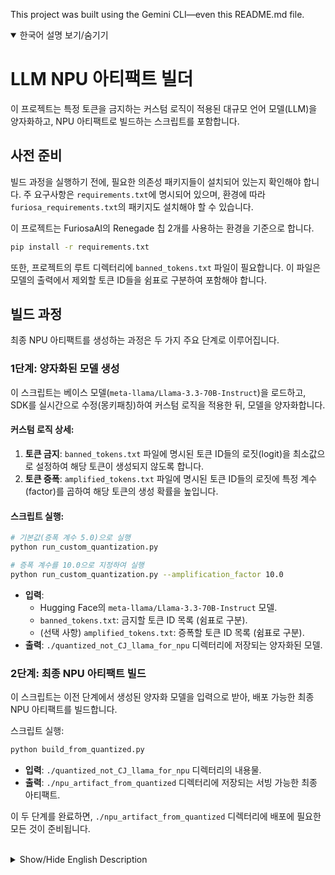 This project was built using the Gemini CLI—even this README.md file.

<details open>
<summary>한국어 설명 보기/숨기기</summary>

# LLM NPU 아티팩트 빌더

이 프로젝트는 특정 토큰을 금지하는 커스텀 로직이 적용된 대규모 언어 모델(LLM)을 양자화하고, NPU 아티팩트로 빌드하는 스크립트를 포함합니다.

## 사전 준비

빌드 과정을 실행하기 전에, 필요한 의존성 패키지들이 설치되어 있는지 확인해야 합니다. 주 요구사항은 `requirements.txt`에 명시되어 있으며, 환경에 따라 `furiosa_requirements.txt`의 패키지도 설치해야 할 수 있습니다.

이 프로젝트는 FuriosaAI의 Renegade 칩 2개를 사용하는 환경을 기준으로 합니다.

```bash
pip install -r requirements.txt
```

또한, 프로젝트의 루트 디렉터리에 `banned_tokens.txt` 파일이 필요합니다. 이 파일은 모델의 출력에서 제외할 토큰 ID들을 쉼표로 구분하여 포함해야 합니다.

## 빌드 과정

최종 NPU 아티팩트를 생성하는 과정은 두 가지 주요 단계로 이루어집니다.

### 1단계: 양자화된 모델 생성

이 스크립트는 베이스 모델(`meta-llama/Llama-3.3-70B-Instruct`)을 로드하고, SDK를 실시간으로 수정(몽키패칭)하여 커스텀 로직을 적용한 뒤, 모델을 양자화합니다.

#### 커스텀 로직 상세:
1.  **토큰 금지**: `banned_tokens.txt` 파일에 명시된 토큰 ID들의 로짓(logit)을 최소값으로 설정하여 해당 토큰이 생성되지 않도록 합니다.
2.  **토큰 증폭**: `amplified_tokens.txt` 파일에 명시된 토큰 ID들의 로짓에 특정 계수(factor)를 곱하여 해당 토큰의 생성 확률을 높입니다.

#### 스크립트 실행:
```bash
# 기본값(증폭 계수 5.0)으로 실행
python run_custom_quantization.py

# 증폭 계수를 10.0으로 지정하여 실행
python run_custom_quantization.py --amplification_factor 10.0
```

-   **입력**: 
    -   Hugging Face의 `meta-llama/Llama-3.3-70B-Instruct` 모델.
    -   `banned_tokens.txt`: 금지할 토큰 ID 목록 (쉼표로 구분).
    -   (선택 사항) `amplified_tokens.txt`: 증폭할 토큰 ID 목록 (쉼표로 구분).
-   **출력**: `./quantized_not_CJ_llama_for_npu` 디렉터리에 저장되는 양자화된 모델.

### 2단계: 최종 NPU 아티팩트 빌드

이 스크립트는 이전 단계에서 생성된 양자화 모델을 입력으로 받아, 배포 가능한 최종 NPU 아티팩트를 빌드합니다.

스크립트 실행:
```bash
python build_from_quantized.py
```

-   **입력**: `./quantized_not_CJ_llama_for_npu` 디렉터리의 내용물.
-   **출력**: `./npu_artifact_from_quantized` 디렉터리에 저장되는 서빙 가능한 최종 아티팩트.

이 두 단계를 완료하면, `./npu_artifact_from_quantized` 디렉터리에 배포에 필요한 모든 것이 준비됩니다.

</details>

<br>

<details>
<summary>Show/Hide English Description</summary>

# LLM NPU Artifact Builder

This project contains scripts to convert and build a quantized NPU artifact for a large language model (LLM) with custom token banning logic.

## Prerequisites

Before running the build process, ensure you have the necessary dependencies installed. The primary requirements are listed in `requirements.txt`. Depending on your setup, you may also need to install packages from `furiosa_requirements.txt`.

Additionally, this project is based on an environment using two Renegade chips from FuriosaAI.

```bash
pip install -r requirements.txt
```

You also need to have a `banned_tokens.txt` file in the root directory. This file should contain a comma-separated list of token IDs to be excluded from the model's output.

## Build Process

The process to create the final NPU artifact involves two main steps.

### Step 1: Create the Quantized Model

This script loads the base model (`meta-llama/Llama-3.3-70B-Instruct`), applies the custom token banning logic via monkey-patching the SDK, and then quantizes the model.

Execute the script:
```bash
python run_custom_quantization.py
```

-   **Input**: `meta-llama/Llama-3.3-70B-Instruct` from Hugging Face and the local `banned_tokens.txt`.
-   **Output**: A quantized model saved in the `./quantized_not_CJ_llama_for_npu` directory.

### Step 2: Build the Final NPU Artifact

This script takes the quantized model generated in the previous step and builds the final, deployable NPU artifact.

Execute the script:
```bash
python build_from_quantized.py
```

-   **Input**: The contents of the `./quantized_not_CJ_llama_for_npu` directory.
-   **Output**: The final artifact ready for serving, located in the `./npu_artifact_from_quantized` directory.

After completing these two steps, the `./npu_artifact_from_quantized` directory will contain everything needed for deployment.

</details>